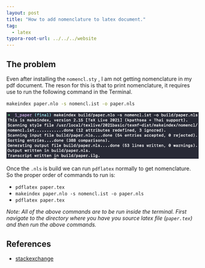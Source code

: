 ```yaml
---
layout: post
title: "How to add nomenclature to latex document."
tag: 
  - latex
typora-root-url: ../../../website
---
```


## The problem 

Even after installing the `nomencl.sty` , I am not getting nomenclature in my pdf document. The reson for this is that to print nomenclature, it requires use to run the following command in the Terminal.

```bash
makeindex paper.nlo -s nomencl.ist -o paper.nls
```

![image-20211108111443455](/assets/images/image-20211108111443455.png)

Once the `.nls` is build we can run `pdflatex` normally to get nomenclature. So the proper order of commands to run is:

- `pdflatex paper.tex`
- `makeindex paper.nlo -s nomencl.ist -o paper.nls`
- `pdflatex paper.tex`

*Note: All of the above commands are to be run inside the terminal. First navigate to the directory where you have you source latex file (`paper.tex`) and then run the above commands.*

## References

- [stackexchange](https://tex.stackexchange.com/questions/62061/problem-with-the-nomenclature)

